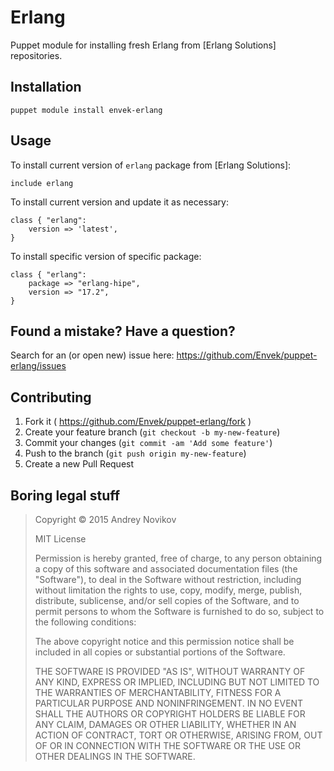 Erlang
======

Puppet module for installing fresh Erlang from [Erlang Solutions] repositories.

Installation
------------

	puppet module install envek-erlang

Usage
-----

To install current version of `erlang` package from [Erlang Solutions]:

	include erlang

To install current version and update it as necessary:

	class { "erlang":
		version => 'latest',
	}

To install specific version of specific package:

	class { "erlang":
		package => "erlang-hipe",
		version => "17.2",
	}


Found a mistake? Have a question?
----------------------------------

Search for an (or open new) issue here: https://github.com/Envek/puppet-erlang/issues


Contributing
------------

1. Fork it ( https://github.com/Envek/puppet-erlang/fork )
2. Create your feature branch (`git checkout -b my-new-feature`)
3. Commit your changes (`git commit -am 'Add some feature'`)
4. Push to the branch (`git push origin my-new-feature`)
5. Create a new Pull Request


Boring legal stuff
------------------

> Copyright © 2015 Andrey Novikov
>
> MIT License
>
> Permission is hereby granted, free of charge, to any person obtaining
> a copy of this software and associated documentation files (the
> "Software"), to deal in the Software without restriction, including
> without limitation the rights to use, copy, modify, merge, publish,
> distribute, sublicense, and/or sell copies of the Software, and to
> permit persons to whom the Software is furnished to do so, subject to
> the following conditions:
>
> The above copyright notice and this permission notice shall be
> included in all copies or substantial portions of the Software.
>
> THE SOFTWARE IS PROVIDED "AS IS", WITHOUT WARRANTY OF ANY KIND,
> EXPRESS OR IMPLIED, INCLUDING BUT NOT LIMITED TO THE WARRANTIES OF
> MERCHANTABILITY, FITNESS FOR A PARTICULAR PURPOSE AND
> NONINFRINGEMENT. IN NO EVENT SHALL THE AUTHORS OR COPYRIGHT HOLDERS BE
> LIABLE FOR ANY CLAIM, DAMAGES OR OTHER LIABILITY, WHETHER IN AN ACTION
> OF CONTRACT, TORT OR OTHERWISE, ARISING FROM, OUT OF OR IN CONNECTION
> WITH THE SOFTWARE OR THE USE OR OTHER DEALINGS IN THE SOFTWARE.
